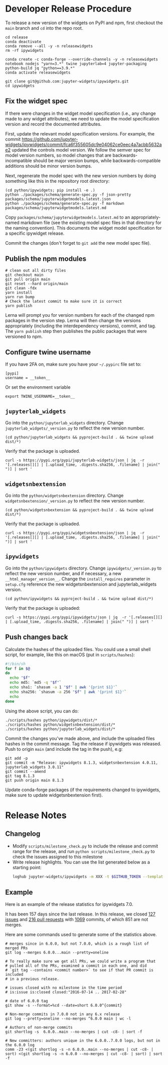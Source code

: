 # Developer Release Procedure

To release a new version of the widgets on PyPI and npm, first checkout the
`main` branch and `cd` into the repo root.

```
cd release
conda deactivate
conda remove --all -y -n releasewidgets
rm -rf ipywidgets

conda create -c conda-forge --override-channels -y -n releasewidgets notebook nodejs "yarn=3.*" twine jupyterlab=4 jupyter-packaging python-build jq "python==3.9.*"
conda activate releasewidgets

git clone git@github.com:jupyter-widgets/ipywidgets.git
cd ipywidgets
```

## Fix the widget spec

If there were changes in the widget model specification (i.e., any change made
to any widget attributes), we need to update the model specification version and
record the documented attributes.

First, update the relevant model specification versions. For example, the commit https://github.com/jupyter-widgets/ipywidgets/commit/fca6f355605dc9e04062ce0eec4a7acbb5632ae2 updated the controls model version. We follow the semver spec for model version numbers, so model changes that are backwards-incompatible should be major version bumps, while backwards-compatible additions should be minor version bumps.

Next, regenerate the model spec with the new version numbers by doing something like this in the repository root directory:

```
(cd python/ipywidgets; pip install -e .)
python ./packages/schema/generate-spec.py -f json-pretty packages/schema/jupyterwidgetmodels.latest.json
python ./packages/schema/generate-spec.py -f markdown packages/schema/jupyterwidgetmodels.latest.md
```

Copy `packages/schema/jupyterwidgetmodels.latest.md` to an appropriately-named
markdown file (see the existing model spec files in that directory for the
naming convention). This documents the widget model specification for a specific ipywidget
release.

Commit the changes (don't forget to `git add` the new model spec file).

## Publish the npm modules

```
# clean out all dirty files
git checkout main
git pull origin main
git reset --hard origin/main
git clean -fdx
yarn install
yarn run bump
# Check the latest commit to make sure it is correct
yarn publish
```

Lerna will prompt you for version numbers for each of the changed npm packages in the version step. Lerna will then change the versions appropriately (including the interdependency versions), commit, and tag. The `yarn publish` step then publishes the public packages that were versioned to npm.

## Configure twine username

If you have 2FA on, make sure you have your `~/.pypirc` file set to:

```
[pypi]
username = __token__
```

Or set the environment variable

```
export TWINE_USERNAME=__token__
```

## `jupyterlab_widgets`

Go into the `python/jupyterlab_widgets` directory. Change `jupyterlab_widgets/_version.py` to reflect the new version number.

```
(cd python/jupyterlab_widgets && pyproject-build . && twine upload dist/*)
```

Verify that the package is uploaded.

```
curl -s https://pypi.org/pypi/jupyterlab-widgets/json | jq  -r '[.releases[][] | [.upload_time, .digests.sha256, .filename] | join(" ")] | sort '
```

## `widgetsnbextension`

Go into the `python/widgetsnbextension` directory. Change `widgetsnbextension/_version.py` to reflect the new version number.

```
(cd python/widgetsnbextension && pyproject-build . && twine upload dist/*)
```

Verify that the package is uploaded.

```
curl -s https://pypi.org/pypi/widgetsnbextension/json | jq  -r '[.releases[][] | [.upload_time, .digests.sha256, .filename] | join(" ")] | sort '
```

## `ipywidgets`

Go into the `python/ipywidgets` directory. Change `ipywidgets/_version.py` to reflect the new version number, and if necessary, a new `__html_manager_version__`. Change the `install_requires` parameter in `setup.cfg` reference the new widgetsnbextension and jupyterlab_widgets version.

```
(cd python/ipywidgets && pyproject-build . && twine upload dist/*)
```

Verify that the package is uploaded:

```
curl -s https://pypi.org/pypi/ipywidgets/json | jq  -r '[.releases[][] | [.upload_time, .digests.sha256, .filename] | join(" ")] | sort '
```

## Push changes back

Calculate the hashes of the uploaded files. You could use a small shell script, for example, like this on macOS (put in `scripts/hashes`):

```sh
#!/bin/sh
for f in $@
do
  echo "$f"
  echo md5: `md5 -q "$f"`
  echo sha1: `shasum -a 1 "$f" | awk '{print $1}'`
  echo sha256: `shasum -a 256 "$f" | awk '{print $1}'`
  echo
done
```

Using the above script, you can do:

```
./scripts/hashes python/ipywidgets/dist/*
./scripts/hashes python/widgetsnbextension/dist/*
./scripts/hashes python/jupyterlab_widgets/dist/*
```

Commit the changes you've made above, and include the uploaded files hashes in the commit message. Tag the release if ipywidgets was released. Push to origin `main` (and include the tag in the push), e.g:

```
git add -p
git commit -m "Release: ipywidgets 8.1.3, widgetsnbextension 4.0.11, jupyterlab_widgets 3.0.11"
git commit --amend
git tag 8.1.3
git push origin main 8.1.3
```

Update conda-forge packages (if the requirements changed to ipywidgets, make sure to update widgetsnbextension first).

# Release Notes

## Changelog

- Modify `scripts/milestone_check.py` to include the release and commit range for the release, and run `python scripts/milestone_check.py` to check the issues assigned to this milestone
- Write release highlights. You can use the list generated below as a starting point:
  ```bash
  loghub jupyter-widgets/ipywidgets -m XXX -t $GITHUB_TOKEN --template scripts/release_template.txt
  ```

## Example

Here is an example of the release statistics for ipywidgets 7.0.

It has been 157 days since the last release. In this release, we closed [127 issues](https://github.com/jupyter-widgets/ipywidgets/issues?q=is%3Aissue+is%3Aclosed+milestone%3A7.0) and [216 pull requests](https://github.com/jupyter-widgets/ipywidgets/pulls?q=is%3Apr+milestone%3A7.0+is%3Aclosed) with [1069](https://github.com/jupyter-widgets/ipywidgets/compare/6.0.0...7.0.0) commits, of which 851 are not merges.

Here are some commands used to generate some of the statistics above.

```
# merges since in 6.0.0, but not 7.0.0, which is a rough list of merged PRs
git log --merges 6.0.0...main --pretty=oneline

# To really make sure we get all PRs, we could write a program that
# pulled all of the PRs, examined a commit in each one, and did
# `git tag --contains <commit number>` to see if that PR commit is included
# in a previous release.

# issues closed with no milestone in the time period
# is:issue is:closed closed:"2016-07-14 .. 2017-02-28"

# date of 6.0.0 tag
git show -s --format=%cd --date=short 6.0.0^{commit}

# Non-merge commits in 7.0.0 not in any 6.x release
git log --pretty=oneline --no-merges ^6.0.0 main | wc -l

# Authors of non-merge commits
git shortlog -s  6.0.0..main --no-merges | cut -c8- | sort -f

# New committers: authors unique in the 6.0.0..7.0.0 logs, but not in the 6.0.0 log
comm -23 <(git shortlog -s -n 6.0.0..main --no-merges | cut -c8- | sort) <(git shortlog -s -n 6.0.0 --no-merges | cut -c8- | sort) | sort -f
```

